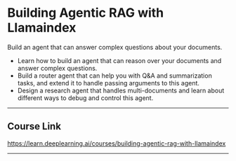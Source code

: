 # Building Agentic RAG with Llamaindex

Build an agent that can answer complex questions about your documents.
- Learn how to build an agent that can reason over your documents and answer complex questions.
- Build a router agent that can help you with Q&A and summarization tasks, and extend it to handle passing arguments to this agent.
- Design a research agent that handles multi-documents and learn about different ways to debug and control this agent.

---

## Course Link

<https://learn.deeplearning.ai/courses/building-agentic-rag-with-llamaindex>

---
